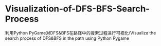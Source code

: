 # Visualization-of-DFS-BFS-Search-Process
利用Python PyGame对DFS&amp;BFS在路径中的搜索过程进行可视化/Visualize the search process of DFS&amp;BFS in the path using Python Pygame
